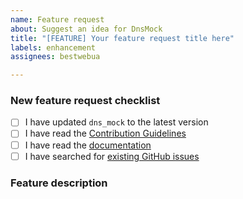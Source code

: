 ```yaml
---
name: Feature request
about: Suggest an idea for DnsMock
title: "[FEATURE] Your feature request title here"
labels: enhancement
assignees: bestwebua

---
```


<!-- Thanks for helping to make DnsMock better! Before submit your new feature request, please make sure to check the following boxes by putting an x in the [ ] (don't: [x ], [ x], do: [x]) -->

### New feature request checklist

- [ ] I have updated `dns_mock` to the latest version
- [ ] I have read the [Contribution Guidelines](https://github.com/mocktools/ruby-dns-mock/blob/master/CONTRIBUTING.md)
- [ ] I have read the [documentation](https://github.com/mocktools/ruby-dns-mock/blob/master/README.md)
- [ ] I have searched for [existing GitHub issues](https://github.com/mocktools/ruby-dns-mock/issues)

<!-- Please use next pattern for your feature request title: [FEATURE] Your feature request title here -->

### Feature description

<!-- Is your feature request related to a problem? Please describe. A clear and concise description of what the problem is. Ex. I'm always frustrated when [...]

Describe the solution you'd like. A clear and concise description of what you want to happen.

Describe alternatives you've considered. A clear and concise description of any alternative solutions or features you've considered. -->
